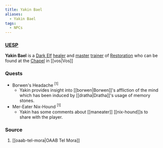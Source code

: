```yaml
---
title: Yakin Bael
aliases:
  - Yakin Bael
tags:
  - NPCs
---
```

### [UESP](https://en.uesp.net/wiki/Morrowind:Yakin_Bael)
**Yakin Bael** is a [Dark Elf](https://en.uesp.net/wiki/Morrowind:Dark_Elf "Morrowind:Dark Elf") [healer](https://en.uesp.net/wiki/Morrowind:Healer_(class) "Morrowind:Healer (class)") and [master](https://en.uesp.net/wiki/Morrowind:Master_Trainers "Morrowind:Master Trainers") [trainer](https://en.uesp.net/wiki/Morrowind:Trainers "Morrowind:Trainers") of [Restoration](https://en.uesp.net/wiki/Morrowind:Restoration "Morrowind:Restoration") who can be found at the [Chapel](https://en.uesp.net/wiki/Morrowind:Vos_Chapel "Morrowind:Vos Chapel") in [[vos|Vos]]
### Quests
* Borwen's Headache <sup>[1]</sup>
	* Yakin provides insight into [[borwen|Borwen]]'s affliction of the mind which has been induced by [[dratha|Dratha]]'s usage of memory stones.
* Mer-Eater Nix-Hound <sup>[1]</sup>
	* Yakin has some comments about [[maneater]] [[nix-hound]]s to share with the player.
### Source
1. [[oaab-tel-mora|OAAB Tel Mora]]